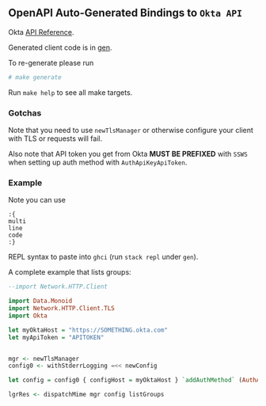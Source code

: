 ## OpenAPI Auto-Generated Bindings to `Okta API`

Okta [API Reference](https://developer.okta.com/reference/).

Generated client code is in [gen](gen/README.md).

To re-generate please run

```bash
# make generate
```

Run `make help` to see all make targets.

### Gotchas

Note that you need to use `newTlsManager` or otherwise configure your client
with TLS or requests will fail.

Also note that API token you get from Okta **MUST BE PREFIXED** with `SSWS ` when
setting up auth method with `AuthApiKeyApiToken`.

### Example

Note you can use

```
:{
multi
line
code
:}
```

REPL syntax to paste into `ghci` (run `stack repl` under `gen`).

A complete example that lists groups:

```haskell
--import Network.HTTP.Client

import Data.Monoid
import Network.HTTP.Client.TLS
import Okta

let myOktaHost = "https://SOMETHING.okta.com"
let myApiToken = "APITOKEN"


mgr <- newTlsManager
config0 <- withStderrLogging =<< newConfig 

let config = config0 { configHost = myOktaHost } `addAuthMethod` (AuthApiKeyApiToken ("SSWS " <> myApiToken))

lgrRes <- dispatchMime mgr config listGroups
```
